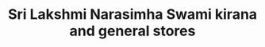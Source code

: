 ---
title: "Sri Lakshmi Narasimha Swami kirana and general stores"
url: /hyderabad/sri-lakshmi-narasimha-swami-kirana-and-general-stores/
shop: Dorfladen
---